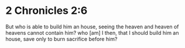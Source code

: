 # 2 Chronicles 2:6

But who is able to build him an house, seeing the heaven and heaven of heavens cannot contain him? who [am] I then, that I should build him an house, save only to burn sacrifice before him?